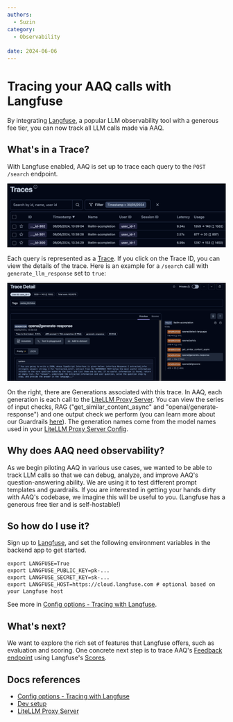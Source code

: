 ```yaml
---
authors:
  - Suzin
category:
  - Observability

date: 2024-06-06
---
```

# Tracing your AAQ calls with Langfuse

By integrating [Langfuse](https://langfuse.com/), a popular LLM observability tool with a generous
fee tier, you can now track all LLM calls made via AAQ.

<!-- more -->

## What's in a Trace?

With Langfuse enabled, AAQ is set up to trace each query to the `POST /search` endpoint.

![Traces page of Langfuse: you can view each trace by query_id and user_id](../images/langfuse-traces.png)

Each query is represented as a
[Trace](https://langfuse.com/docs/tracing#introduction-to-traces-in-langfuse). If you
click on the Trace ID, you can view the details of the trace. Here is an example for a
`/search` call with `generate_llm_response` set to `true`:

![Trace Details page outlining system prompt. On the right there are Generations that fall under this particular Trace: "detect-language", "safety", "get_similar_content_async", "generate-response", etc.](../images/langfuse-trace-detail.png)

On the right, there are Generations associated with this trace. In
AAQ, each generation is each call to the [LiteLLM Proxy Server](../../components/litellm-proxy/index.md).
You can view the series of input checks, RAG ("get_similar_content_async" and
"openai/generate-response") and one output check we perform (you can learn more about
our Guardrails [here](../../components/qa-service/search.md)). The generation names come
from the model names used in your [LiteLLM Proxy Server Config](../../components/litellm-proxy/index.md#example-config).

## Why does AAQ need observability?

As we begin piloting AAQ in various use cases, we wanted to be able to track LLM calls
so that we can debug, analyze, and improve AAQ's question-answering ability. We are
using it to test different prompt templates and guardrails. If you are
interested in getting your hands dirty with AAQ's codebase, we imagine this will be
useful to you. (Langfuse has a generous free tier and is self-hostable!)

## So how do I use it?

Sign up to [Langfuse](https://langfuse.com/), and set the following environment variables in the backend app to
get started.

```shell
export LANGFUSE=True
export LANGFUSE_PUBLIC_KEY=pk-...
export LANGFUSE_SECRET_KEY=sk-...
export LANGFUSE_HOST=https://cloud.langfuse.com # optional based on your Langfuse host
```

See more in [Config options - Tracing with Langfuse](../../deployment/config-options.md#tracing-with-langfuse).

## What's next?

We want to explore the rich set of features that Langfuse offers, such as evaluation and
scoring. One concrete next step is to trace AAQ's [Feedback
endpoint](../../components/qa-service/response-feedback.md) using Langfuse's
[Scores](https://langfuse.com/docs/scores/user-feedback).

## Docs references

- [Config options - Tracing with Langfuse](../../deployment/config-options.md#tracing-with-langfuse)
- [Dev setup](../../develop/setup.md)
- [LiteLLM Proxy Server](../../components/litellm-proxy/index.md)
